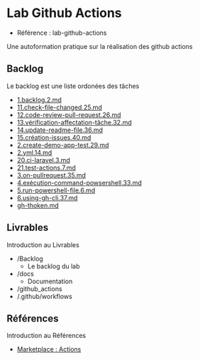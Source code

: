 # Lab Github Actions 

- Référence :  lab-github-actions 

Une autoformation pratique sur la réalisation des github actions  

## Backlog 

Le backlog est une liste ordonées des tâches 

- [1.backlog.2.md](./Backlog/1.backlog.2.md) 
- [11.check-file-changed.25.md](./Backlog/11.check-file-changed.25.md) 
- [12.code-review-pull-request.26.md](./Backlog/12.code-review-pull-request.26.md) 
- [13.vérification-affectation-tâche.32.md](./Backlog/13.vérification-affectation-tâche.32.md) 
- [14.update-readme-file.36.md](./Backlog/14.update-readme-file.36.md) 
- [15.création-issues.40.md](./Backlog/15.création-issues.40.md) 
- [2.create-demo-app-test.29.md](./Backlog/2.create-demo-app-test.29.md) 
- [2.yml.14.md](./Backlog/2.yml.14.md) 
- [20.ci-laravel.3.md](./Backlog/20.ci-laravel.3.md) 
- [21.test-actions.7.md](./Backlog/21.test-actions.7.md) 
- [3.on-pullrequest.35.md](./Backlog/3.on-pullrequest.35.md) 
- [4.exécution-command-powsershell.33.md](./Backlog/4.exécution-command-powsershell.33.md) 
- [5.run-powershell-file.6.md](./Backlog/5.run-powershell-file.6.md) 
- [6.using-gh-cli.37.md](./Backlog/6.using-gh-cli.37.md) 
- [gh-thoken.md](./Backlog/gh-thoken.md) 
## Livrables 

Introduction au Livrables 

- /Backlog 
  - Le backlog du lab 
- /docs 
  - Documentation 
- /github_actions 
- /.github/workflows 
## Références 

Introduction au Références 

- [Marketplace : Actions](https://github.com/marketplace?category=project-management&query=label&type=actions) 

